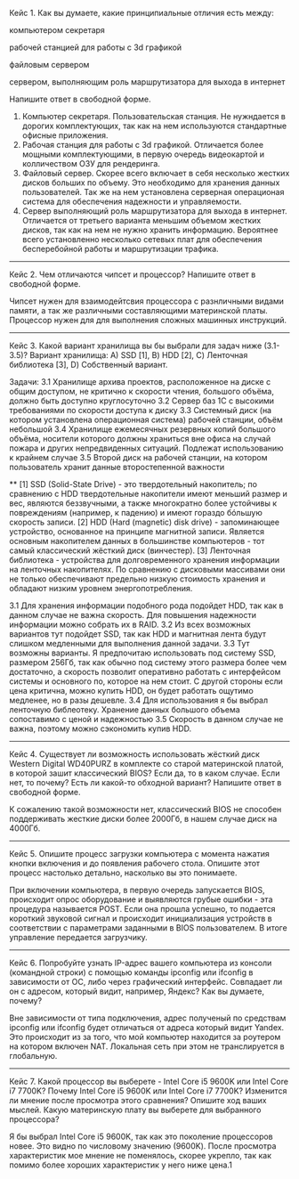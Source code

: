Кейс 1. Как вы думаете, какие принципиальные отличия есть между:

компьютером секретаря

рабочей станцией для работы с 3d графикой

файловым сервером

сервером, выполняющим роль маршрутизатора для выхода в интернет

Напишите ответ в свободной форме.

1. Компьютер секретаря.
Пользовательская станция. Не нужндается в дорогих комплектующих, так как на нем используются стандартные офисные приложения.
2. Рабочая станция для работы с 3d графикой.
Отличается более мощными комплектующими, в первую очередь видеокартой и колличеством ОЗУ для рендеринга.
3. Файловый сервер.
Скорее всего включает в себя несколько жестких дисков больших по объему. Это необходимо для хранения данных пользователей. Так же на нем установлена серверная операционая система для обеспечения надежности и управляемости.
4. Сервер выполняющий роль маршрутизатора для выхода в интернет.
Отличается от третьего варианта меньшим объемом жестких дисков, так как на нем не нужно хранить информацию. Вероятнее всего установленно несколько сетевых плат для обеспечения бесперебойной работы и маршрутизации трафика.
_______________________________________________________________________________________________________________________________________________________________________________________________________________________________________________
Кейс 2.
Чем отличаются чипсет и процессор? Напишите ответ в свободной форме.

Чипсет нужен для взаимодейтсвия процессора с разнличными видами памяти, а так же различными составляющими материнской платы. Процессор нужен для для выполнения сложных машинных инструкций.
_______________________________________________________________________________________________________________________________________________________________________________________________________________________________________________

Кейс 3.
Какой вариант хранилища вы бы выбрали для задач ниже (3.1-3.5)?
Вариант хранилища:
А) SSD [1], B) HDD [2], C) Ленточная библиотека [3], D) Собственный вариант.

Задачи:
3.1 Хранилище архива проектов, расположенное на диске с общим доступом, не критично к скорости чтения, большого объёма, должно быть доступно круглосуточно
3.2 Сервер баз 1С с высокими требованиями по скорости доступа к диску
3.3 Системный диск (на котором установлена операционная система) рабочей станции, объём небольшой
3.4 Хранилище ежемесячных резервных копий большого объёма, носители которого должны храниться вне офиса на случай пожара и других непредвиденных ситуаций. Подлежат использованию к крайнем случае
3.5 Второй диск на рабочей станции, на котором пользователь хранит данные второстепенной важности

**
[1] SSD (Solid-State Drive) - это твердотельный накопитель; по сравнению с HDD твердотельные накопители имеют меньший размер и вес, являются беззвучными, а также многократно более устойчивы к повреждениям (например, к падению) и имеют гораздо бóльшую скорость записи.
[2] HDD (Hard (magnetic) disk drive) - запоминающее устройство, основанное на принципе магнитной записи. Является основным накопителем данных в большинстве компьютеров - тот самый классический жёсткий диск (винчестер).
[3] Ленточная библиотека - устройства для долговременного хранения информации на ленточных накопителях. По сравнению с дисковыми массивами они не только обеспечивают предельно низкую стоимость хранения и обладают низким уровнем энергопотребления.

3.1 Для хранения информации подобного рода подойдет HDD, так как в данном случае не важна скорость. Для повышения надежности информации можно собрать их в RAID.
3.2 Из всех возможных вариантов тут подойдет SSD, так как HDD и магнитная лента будут слишком медленными для выполнения данной задачи.
3.3 Тут возможны варианты. Я предпочитаю использовать под систему SSD, размером 256Гб, так как обычно под систему этого размера более чем достаточно, а скорость позволит оперативно работать с интерфейсом системы и основного по, которое на нем стоит.
С другой стороны если цена критична, можно купить HDD, он будет работать ощутимо медленее, но в разы дешевле.
3.4 Для использования я бы выбрал ленточную библеотеку. Хранение данных большого объема сопоставимо с ценой и надежностью
3.5 Скорость в данном случае не важна, поэтому можно сэкономить купив HDD.
_______________________________________________________________________________________________________________________________________________________________________________________________________________________________________________

Кейс 4.
Существует ли возможность использовать жёсткий диск Western Digital WD40PURZ в комплекте со старой материнской платой, в которой зашит классический BIOS? Если да, то в каком случае. Если нет, то почему? Есть ли какой-то обходной вариант? Напишите ответ в свободной форме.

К сожалению такой возможности нет, классический BIOS не способен поддерживать жесткие диски более 2000Гб, в нашем случае диск на 4000Гб.
_______________________________________________________________________________________________________________________________________________________________________________________________________________________________________________

Кейс 5.
Опишите процесс загрузки компьютера с момента нажатия кнопки включения и до появления рабочего стола. Опишите этот процесс настолько детально, насколько вы это понимаете.

При включении компьютера, в первую очередь запускается BIOS, происходит опрос оборудование и выявляются грубые ошибки - эта процедура называется POST. Если она прошла успешно, то подается короткий звуковой сигнал и происходит инициализация устройств в соответствии с параметрами заданными в BIOS пользователем.
В итоге управление передается загрузчику.
_______________________________________________________________________________________________________________________________________________________________________________________________________________________________________________

Кейс 6.
Попробуйте узнать IP-адрес вашего компьютера из консоли (командной строки) с помощью команды ipconfig или ifconfig в зависимости от ОС, либо через графический интерфейс. Совпадает ли он с адресом, который видит, например, Яндекс? Как вы думаете, почему?

Вне зависимости от типа подключения, адрес полученый по средствам ipconfig или ifconfig будет отличаться от адреса который видит Yandex. Это происходит из за того, что мой компьютер находится за роутером на котором включен NAT. Локальная сеть при этом не транслируется в глобальную.
_______________________________________________________________________________________________________________________________________________________________________________________________________________________________________________

Кейс 7.
Какой процессор вы выберете - Intel Core i5 9600K или Intel Core i7 7700K? Почему Intel Core i5 9600K или Intel Core i7 7700K? Изменится ли мнение после просмотра этого сравнения? Опишите ход ваших мыслей. Какую материнскую плату вы выберете для выбранного процессора?

Я бы выбрал Intel Core i5 9600K, так как это поколение процессоров новее. Это видно по числовому значению (9600K). После просмотра характеристик мое мнение не поменялось, скорее укрепло, так как помимо более хороших характеристик у него ниже цена.1